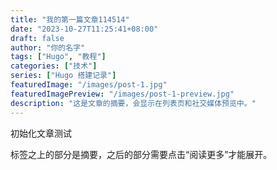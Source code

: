 ```yaml
---
title: "我的第一篇文章114514"
date: "2023-10-27T11:25:41+08:00"
draft: false
author: "你的名字"
tags: ["Hugo", "教程"]
categories: ["技术"]
series: ["Hugo 搭建记录"]
featuredImage: "/images/post-1.jpg"
featuredImagePreview: "/images/post-1-preview.jpg"
description: "这是文章的摘要，会显示在列表页和社交媒体预览中。"
---
```


初始化文章测试

<!--more--> 

<!--more--> 标签之上的部分是摘要，之后的部分需要点击“阅读更多”才能展开。